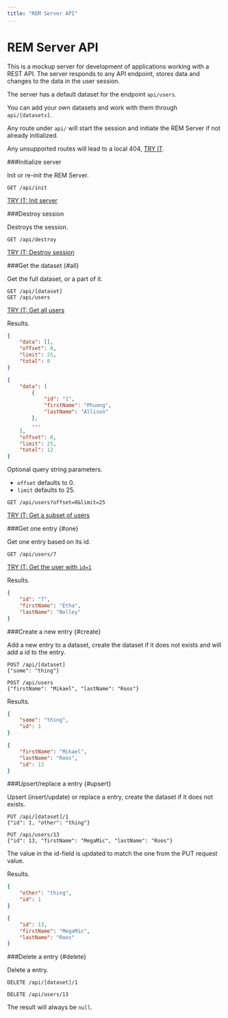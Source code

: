 ```yaml
---
title: "REM Server API"
...
```

REM Server API
===========================================

This is a mockup server for development of applications working with a REST API. The server responds to any API endpoint, stores data and changes to the data in the user session.

The server has a default dataset for the endpoint `api/users`.

You can add your own datasets and work with them through `api/[datasets]`.

Any route under `api/` will start the session and initiate the REM Server if not already initialized.

Any unsupported routes will lead to a local 404, [TRY IT](api/users/unsupported).



###Initialize server

Init or re-init the REM Server.

```text
GET /api/init
```

[TRY IT: Init server](api/init)



###Destroy session

Destroys the session.

```text
GET /api/destroy
```

[TRY IT: Destroy session](api/destroy)



###Get the dataset {#all}

Get the full dataset, or a part of it.

```text
GET /api/[dataset]
GET /api/users
```

[TRY IT: Get all users](api/users)

Results.

```json
{
    "data": [],
    "offset": 0,
    "limit": 25,
    "total": 0
}

{
    "data": [
        {
            "id": "1",
            "firstName": "Phuong",
            "lastName": "Allison"
        },
        ...
    ],
    "offset": 0,
    "limit": 25,
    "total": 12
}
```

Optional query string parameters.

* `offset` defaults to 0.
* `limit` defaults to 25.

```text
GET /api/users?offset=0&limit=25
```

[TRY IT: Get a subset of users](api/users?offset=2&limit=4)



###Get one entry {#one}

Get one entry based on its id.

```text
GET /api/users/7
```

[TRY IT: Get the user with `id=1`](api/users/1)

Results.

```json
{
    "id": "7",
    "firstName": "Etha",
    "lastName": "Nolley"
}
```



###Create a new entry {#create}

Add a new entry to a dataset, create the dataset if it does not exists and will add a id to the entry.

```text
POST /api/[dataset]
{"some": "thing"}

POST /api/users
{"firstName": "Mikael", "lastName": "Roos"}
```

Results.

```json
{
    "some": "thing",
    "id": 1
}

{
    "firstName": "Mikael",
    "lastName": "Roos",
    "id": 13
}
```



###Upsert/replace a entry {#upsert}

Upsert (insert/update) or replace a entry, create the dataset if it does not exists.

```text
PUT /api/[dataset]/1
{"id": 1, "other": "thing"}

PUT /api/users/13
{"id": 13, "firstName": "MegaMic", "lastName": "Roos"}
```

The value in the id-field is updated to match the one from the PUT request value.

Results.

```json
{
    "other": "thing",
    "id": 1
}

{
    "id": 13,
    "firstName": "MegaMic",
    "lastName": "Roos"
}
```



###Delete a entry {#delete}

Delete a entry.

```text
DELETE /api/[dataset]/1

DELETE /api/users/13
```

The result will always be `null`.
